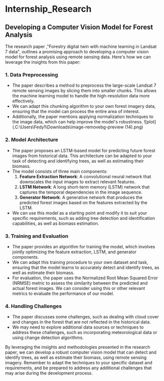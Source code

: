 # Internship_Research
## Developing a Computer Vision Model for Forest Analysis

The research paper ,"Forestry digital twin with machine learning in Landsat 7 data", outlines a promising approach to developing a computer vision model for forest analysis using remote sensing data. Here's how we can leverage the insights from this paper:

### 1. Data Preprocessing
- The paper describes a method to preprocess the large-scale Landsat 7 remote sensing images by slicing them into smaller chunks. This allows the machine learning model to handle the high-resolution data more effectively.
- We can adapt this chunking algorithm to your own forest imagery data, ensuring that the model can process the entire area of interest.
- Additionally, the paper mentions applying normalization techniques to the image data, which can help improve the model's robustness.
![plot](.C:\Users\Fedy1\Downloads\image-removebg-preview (14).png)
### 2. Model Architecture
- The paper proposes an LSTM-based model for predicting future forest images from historical data. This architecture can be adapted to your task of detecting and identifying trees, as well as estimating their biomass.
- The model consists of three main components:
  1. **Feature Extraction Network**: A convolutional neural network that downscales the input images to extract relevant features.
  2. **LSTM Network**: A long short-term memory (LSTM) network that captures the temporal dependencies in the image sequence.
  3. **Generator Network**: A generative network that produces the predicted forest images based on the features extracted by the LSTM.
- We can use this model as a starting point and modify it to suit your specific requirements, such as adding tree detection and identification capabilities, as well as biomass estimation.

### 3. Training and Evaluation
- The paper provides an algorithm for training the model, which involves jointly optimizing the feature extraction, LSTM, and generator components.
- We can adapt this training procedure to your own dataset and task, ensuring that the model learns to accurately detect and identify trees, as well as estimate their biomass.
- For evaluation, the paper uses the Normalized Root Mean Squared Error (NRMSE) metric to assess the similarity between the predicted and actual forest images. We can consider using this or other relevant metrics to evaluate the performance of our model.

### 4. Handling Challenges
- The paper discusses some challenges, such as dealing with cloud cover and changes in the forest that are not reflected in the historical data.
- We may need to explore additional data sources or techniques to address these challenges, such as incorporating meteorological data or using change detection algorithms.

By leveraging the insights and methodologies presented in the research paper, we can develop a robust computer vision model that can detect and identify trees, as well as estimate their biomass, using remote sensing imagery. Remember to adapt the techniques to your specific dataset and requirements, and be prepared to address any additional challenges that may arise during the development process.

